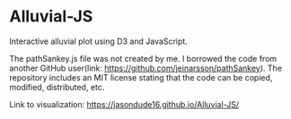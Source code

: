 # Alluvial-JS
Interactive alluvial plot using D3 and JavaScript.

The pathSankey.js file was not created by me. I borrowed the code from another GitHub user(link: https://github.com/jeinarsson/pathSankey). The repository includes an MIT license stating that the code can be copied, modified, distributed, etc.

Link to visualization: https://jasondude16.github.io/Alluvial-JS/

